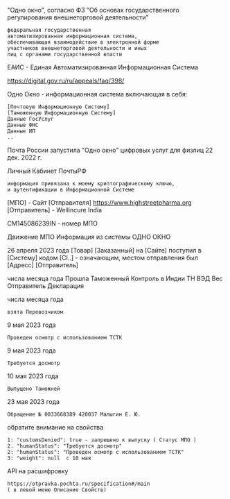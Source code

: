 "Одно окно", согласно ФЗ "Об основах государственного регулирования внешнеторговой деятельности"

    федеральная государственная 
    автоматизированная информационная система, 
    обеспечивающая взаимодействие в электронной форме 
    участников внешнеторговой деятельности и иных 
    лиц с органами государственной власти


ЕАИС - Единая Автоматизированная Информационная Система

https://digital.gov.ru/ru/appeals/faq/398/

Одно Окно - информационная система 
включающая в себя:

    [Почтовую Информационную Систему]
    [Таможенную Информационную Систему]
    Данные ГосУслуг
    Данные ФНС
    Данные ИП
    ..



Почта России запустила "Одно окно" цифровых услуг для физлиц 22 дек. 2022 г.



Личный Кабинет ПочтыРФ

    информация привязана к моему криптографическому ключю, 
    и аутентификации в Информационной Системе



[МПО] -
Сайт [Отправителя]  https://www.highstreetpharma.org
[Отправитель] - Wellincure India


CM145086239IN - номер МПО


Движение МПО
Информация из системы ОДНО ОКНО


26 апреля 2023 года
  [Товар] [Заказанный] на [Сайте] 
  поступил в [Систему] 
  кодом [СI..] - означающим,
  местом отправления 
    был [Адресс]
  [Отправитель]
  
числа месяца года 
  Прошла Таможенный Контроль в Индии
  ТН ВЭД
  Вес
  Отправитель
  Декларация




числа месяца года

    взята Перевозчиком

9 мая 2023 года

    Проведен осмотр с использованием ТСТК

9 мая 2023 года

    Требуется досмотр
    

10 мая 2023 года

    Выпущено Таможней

23 мая 2023 года 

    Обращение № 0033668389 420037 Малыгин Е. Ю.


обратите внимание на свойства 

    1: "customsDenied": true - запрещено к выпуску ( Статус МПО )
    2. "humanStatus": "Требуется досмотр"
    2: "humanStatus": "Проведен осмотр с использованием ТСТК"
    3: "weight": null  с 10 мая

API на расшифровку
    
    https://otpravka.pochta.ru/specification#/main 
    ( в левой меню Описание Свойств)

